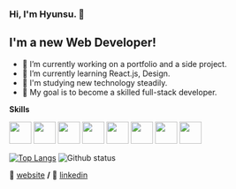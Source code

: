 ### Hi, I'm Hyunsu. 👋

## I'm a new Web Developer!

- 🔭 I’m currently working on a portfolio and a side project.
- 🌱 I’m currently learning React.js, Design.
- 📝 I'm studying new technology steadily.
- 🌈 My goal is to become a skilled full-stack developer.

**Skills**

<code><img height="40" src="https://user-images.githubusercontent.com/47877911/88288770-3421aa80-cd2f-11ea-9972-ab7e1ac2b89d.png"></code>
<code><img height="40" src="https://user-images.githubusercontent.com/47877911/88288764-31bf5080-cd2f-11ea-9291-24a90a43acc9.png"></code>
<code><img height="40" src="https://user-images.githubusercontent.com/47877911/88287732-af825c80-cd2d-11ea-9a56-bf85549e3fc4.png"></code>
<code><img height="40" src="https://user-images.githubusercontent.com/47877911/88288767-33891400-cd2f-11ea-81cd-b6a089ab4a24.png"></code>
<code><img height="40" src="https://user-images.githubusercontent.com/47877911/88288313-8e6e3b80-cd2e-11ea-89d2-743fd19db946.png"></code>
<code><img height="40" src="https://user-images.githubusercontent.com/47877911/88288989-84990800-cd2f-11ea-8534-fb289c80dd4e.png"></code>
<code><img height="40" src="https://user-images.githubusercontent.com/47877911/88288497-d42b0400-cd2e-11ea-819f-e2fa50f5e60b.png"></code>
<code><img height="40" src="https://user-images.githubusercontent.com/47877911/88288382-aa71dd00-cd2e-11ea-8fc2-a1f7ae93de63.png"></code>

[![Top Langs](https://github-readme-stats.vercel.app/api/top-langs/?username=kimhscom&layout=compact)](https://github.com/anuraghazra/github-readme-stats)
![Github status](https://github-readme-stats.vercel.app/api?username=kimhscom&show_icons=true&hide_border=true)

🏡 [website][website] **/**
👔 [linkedin][linkedin]

[website]: https://kimhscom.github.io
[linkedin]: https://www.linkedin.com/in/kimhscom
